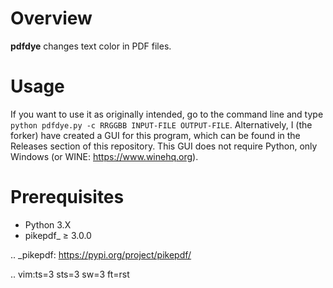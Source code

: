 Overview
========

**pdfdye** changes text color in PDF files.

Usage
========

If you want to use it as originally intended, go to the command line and type ``python pdfdye.py -c RRGGBB INPUT-FILE OUTPUT-FILE``.
Alternatively, I (the forker) have created a GUI for this program, which can be found in the Releases section of this repository.
This GUI does not require Python, only Windows (or WINE: https://www.winehq.org).

Prerequisites
=============

* Python 3.X
* pikepdf_ ≥ 3.0.0

.. _pikepdf:
   https://pypi.org/project/pikepdf/

.. vim:ts=3 sts=3 sw=3 ft=rst
